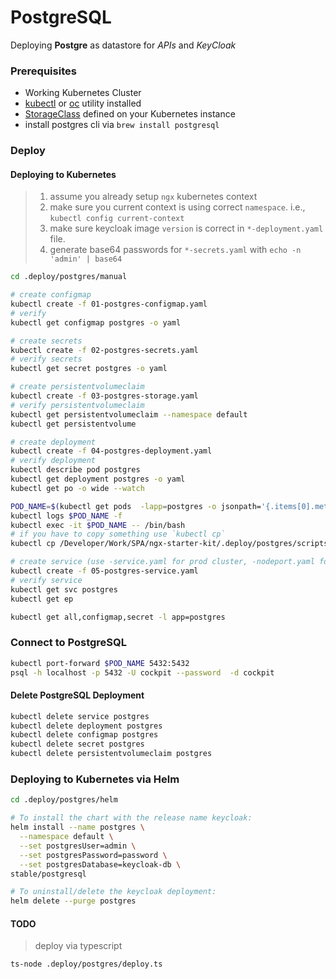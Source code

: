 # PostgreSQL

Deploying **Postgre** as datastore for _APIs_ and _KeyCloak_

### Prerequisites

- Working Kubernetes Cluster
- [kubectl](https://kubernetes.io/docs/tasks/tools/install-kubectl/) or [oc](https://docs.openshift.com/container-platform/3.11/cli_reference/get_started_cli.html) utility installed
- [StorageClass](https://kubernetes.io/docs/concepts/storage/storage-classes/) defined on your Kubernetes instance
- install postgres cli via `brew install postgresql`

### Deploy

#### Deploying to Kubernetes

> 1. assume you already setup `ngx` kubernetes context
> 2. make sure you current context is using correct `namespace`. i.e., `kubectl config current-context`
> 3. make sure keycloak image `version` is correct in `*-deployment.yaml` file.
> 4. generate base64 passwords for `*-secrets.yaml` with `echo -n 'admin' | base64`

```bash
cd .deploy/postgres/manual

# create configmap
kubectl create -f 01-postgres-configmap.yaml
# verify
kubectl get configmap postgres -o yaml

# create secrets
kubectl create -f 02-postgres-secrets.yaml
# verify secrets
kubectl get secret postgres -o yaml

# create persistentvolumeclaim
kubectl create -f 03-postgres-storage.yaml
# verify persistentvolumeclaim
kubectl get persistentvolumeclaim --namespace default
kubectl get persistentvolume

# create deployment
kubectl create -f 04-postgres-deployment.yaml
# verify deployment
kubectl describe pod postgres
kubectl get deployment postgres -o yaml
kubectl get po -o wide --watch

POD_NAME=$(kubectl get pods  -lapp=postgres -o jsonpath='{.items[0].metadata.name}')
kubectl logs $POD_NAME -f
kubectl exec -it $POD_NAME -- /bin/bash
# if you have to copy something use `kubectl cp`
kubectl cp /Developer/Work/SPA/ngx-starter-kit/.deploy/postgres/scripts/create_databases.sh $POD_NAME:/tmp/test.sh

# create service (use -service.yaml for prod cluster, -nodeport.yaml for development)
kubectl create -f 05-postgres-service.yaml
# verify service
kubectl get svc postgres
kubectl get ep

kubectl get all,configmap,secret -l app=postgres
```

### Connect to PostgreSQL

```bash
kubectl port-forward $POD_NAME 5432:5432
psql -h localhost -p 5432 -U cockpit --password  -d cockpit
```

#### Delete PostgreSQL Deployment

```bash
kubectl delete service postgres
kubectl delete deployment postgres
kubectl delete configmap postgres
kubectl delete secret postgres
kubectl delete persistentvolumeclaim postgres
```

### Deploying to Kubernetes via Helm
```bash
cd .deploy/postgres/helm

# To install the chart with the release name keycloak:
helm install --name postgres \
  --namespace default \
  --set postgresUser=admin \
  --set postgresPassword=password \
  --set postgresDatabase=keycloak-db \
stable/postgresql

# To uninstall/delete the keycloak deployment:
helm delete --purge postgres
```

#### TODO

> deploy via typescript

```bash
ts-node .deploy/postgres/deploy.ts
```
